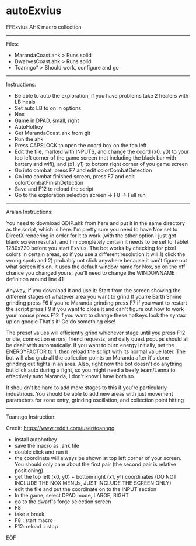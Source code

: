# autoExvius
FFExvius AHK macro collection

---

Files:

- MarandaCoast.ahk > Runs solid
- DwarvesCoast.ahk > Runs solid
- Toanngo* > Should work, configure and go

---

Instructions:

- Be able to auto the exploration, if you have problems take 2 healers with LB heals
- Set auto LB to on in options
- Nox
- Game in DPAD, small, right
- AutoHotkey
- Get MarandaCoast.ahk from git
- Run the ahk
- Press CAPSLOCK to open the coord box on the top left
- Edit the file, marked with INPUTS, and change the coord (x0, y0) to your top left corner of the game screen (not including the black bar with battery and wifi), and (x1, y1) to bottom right corner of you game screen
- Go into combat, press F7 and edit colorCombatDetection
- Go into combat finished screen, press F7 and edit colorCombatFinishDetection
- Save and F12 to reload the script
- Go to the exploration selection screen -> F8 -> Full run

---

Aralan Instructions:

You need to download GDIP.ahk from here and put it in the same directory as the script, which is here. I'm pretty sure you need to have Nox set to DirectX rendering in order for it to work (with the other option I just got blank screen results), and I'm completely certain it needs to be set to Tablet 1280x720 before you start Exvius. The bot works by checking for pixel colors in certain areas, so if you use a different resolution it will 1) click the wrong spots and 2) probably not click anywhere because it can't figure out what screen it's on.
it uses the default window name for Nox, so on the off chance you changed yours, you'll need to change the WINDOWNAME definition around line 41

Anyway, if you download it and use it:
Start from the screen showing the different stages of whatever area you want to grind
If you're Earth Shrine grinding press F6
if you're Maranda grinding press F7
if you want to restart the script press F9
if you want to close it and can't figure out how to work your mouse press F12
if you want to change these hotkeys look the syntax up on google
That's it! Go do something else!

The preset values will efficiently grind whichever stage until you press F12 or die, connection errors, friend requests, and daily quest popups should all be dealt with automatically. If you want to burn energy initially, set the ENERGYFACTOR to 1, then reload the script with its normal value later. The bot will also grab all the collection points on Maranda after it's done grinding out fights in an area. Also, right now the bot doesn't do anything but click auto during a fight, so you might need a beefy team/Lenna to effectively auto Maranda, I don't know I have both so

It shouldn't be hard to add more stages to this if you're particularly industrious. You should be able to add new areas with just movement parameters for zone entry, grinding oscillation, and collection point hitting 

---

Toanngo Instruction:

Credit: https://www.reddit.com/user/toanngo

- install autohotkey
- save the macro as .ahk file
- double click and run it
- the coordinate will always be shown at top left corner of your screen. You should only care about the first pair (the second pair is relative positioning)
- get the top left (x0, y0) + bottom right (x1, y1) coordinates (DO NOT INCLUDE THE NOX MENUs, JUST INCLUDE THE SCREEN ONLY)
- edit the file and put the coordinate on to the INPUT section
- In the game, select DPAD mode, LARGE, RIGHT
- go to the dwarf's forge selection screen
- F8
- take a break.
- F8 : start macro
- F12: reload + stop

EOF